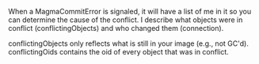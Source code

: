 When a MagmaCommitError is signaled, it will have a list of me in it so you can determine the cause of the conflict.  I describe what objects were in conflict (conflictingObjects) and who changed them (connection).

conflictingObjects only reflects what is still in your image (e.g., not GC'd).  conflictingOids contains the oid of every object that was in conflict.